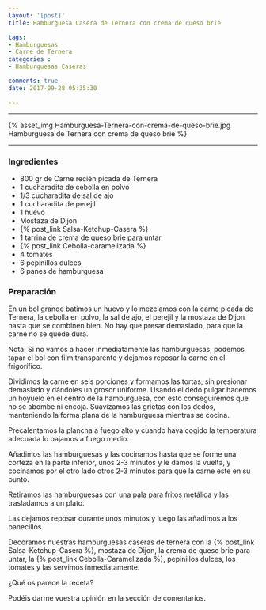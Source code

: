 ```yaml
---
layout: '[post]'
title: Hamburguesa Casera de Ternera con crema de queso brie

tags:
- Hamburguesas
- Carne de Ternera
categories :
- Hamburguesas Caseras

comments: true
date: 2017-09-28 05:35:30

---
```

---
{% asset_img Hamburguesa-Ternera-con-crema-de-queso-brie.jpg Hamburguesa de Ternera con crema de queso brie %}


---


### Ingredientes

- 800 gr de Carne recién picada de Ternera
- 1 cucharadita de cebolla en polvo
- 1/3 cucharadita de sal de ajo
- 1 cucharadita de perejil
- 1 huevo
- Mostaza de Dijon
- {% post_link Salsa-Ketchup-Casera %}
- 1 tarrina de crema de queso brie para untar
- {% post_link Cebolla-caramelizada %}
- 4 tomates
- 6 pepinillos dulces
- 6 panes de hamburguesa

### Preparación

En un bol grande batimos un huevo y lo mezclamos con la carne picada de Ternera, la cebolla en polvo, la sal de ajo, el perejil y la mostaza de Dijon hasta que se combinen bien. No
hay que presar demasiado, para que la carne no se quede dura.

Nota: Si no vamos a hacer inmediatamente las hamburguesas, podemos tapar el bol con film transparente y dejamos reposar la carne en el frigorífico.

Dividimos la carne en seis porciones y formamos las tortas, sin presionar demasiado y dándoles un grosor uniforme. Usando el dedo pulgar hacemos un hoyuelo en el centro de la hamburguesa, con esto conseguiremos que no se abombe ni encoja.
Suavizamos las grietas con los dedos, manteniendo la forma plana de la hamburguesa mientras se cocina.

Precalentamos la plancha a fuego alto y cuando haya cogido la temperatura adecuada lo bajamos a fuego medio.

Añadimos las hamburguesas y las cocinamos hasta que se forme una corteza en la parte inferior,  unos
2-3 minutos y le damos la vuelta, y cocinamos por el otro lado otros 2-3 minutos para que la carne este en su punto.

Retiramos las hamburguesas con una pala para fritos metálica y las trasladamos a un plato.

Las dejamos reposar durante unos minutos y luego las añadimos a los panecillos.

Decoramos nuestras hamburguesas caseras de ternera con la {% post_link Salsa-Ketchup-Casera %}, mostaza de Dijon, la crema de queso brie para untar, la {% post_link Cebolla-Caramelizada %}, pepinillos dulces, los tomates y las servimos inmediatamente.


¿Qué os parece la receta?

Podéis darme vuestra opinión en la sección de comentarios.
